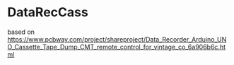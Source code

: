 # DataRecCass
based on https://www.pcbway.com/project/shareproject/Data_Recorder_Arduino_UNO_Cassette_Tape_Dump_CMT_remote_control_for_vintage_co_6a906b6c.html
